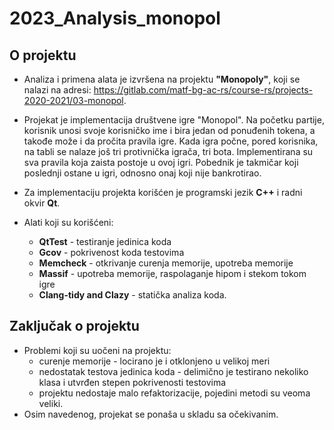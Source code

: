 # 2023_Analysis_monopol

## O projektu
- Analiza i primena alata je izvršena na projektu **"Monopoly"**, koji se nalazi na adresi: https://gitlab.com/matf-bg-ac-rs/course-rs/projects-2020-2021/03-monopol. 

- Projekat je implementacija društvene igre "Monopol". Na početku partije, korisnik unosi svoje korisničko ime i bira jedan od ponuđenih tokena, a takođe može i da pročita pravila igre. Kada igra počne, pored korisnika, na tabli se nalaze još tri protivnička igrača, tri bota. Implementirana su sva pravila koja zaista postoje u ovoj igri. Pobednik je takmičar koji poslednji ostane u igri, odnosno onaj koji nije bankrotirao.

- Za implementaciju projekta korišćen je programski jezik **C++** i radni okvir **Qt**. 
- Alati koji su korišćeni:
    - **QtTest** - testiranje jedinica koda
    - **Gcov** - pokrivenost koda testovima
    - **Memcheck** - otkrivanje curenja memorije, upotreba memorije
    - **Massif** - upotreba memorije, raspolaganje hipom i stekom tokom igre
    - **Clang-tidy and Clazy** - statička analiza koda.

## Zaključak o projektu
- Problemi koji su uočeni na projektu:
    - curenje memorije - locirano je i otklonjeno u velikoj meri
    - nedostatak testova jedinica koda - delimično je testirano nekoliko klasa i utvrđen stepen pokrivenosti testovima
    - projektu nedostaje malo refaktorizacije, pojedini metodi su veoma veliki.
- Osim navedenog, projekat se ponaša u skladu sa očekivanim.